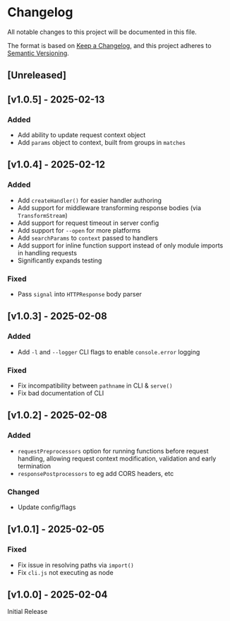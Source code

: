 <!-- markdownlint-disable -->
# Changelog
All notable changes to this project will be documented in this file.

The format is based on [Keep a Changelog](https://keepachangelog.com/en/1.0.0/),
and this project adheres to [Semantic Versioning](https://semver.org/spec/v2.0.0.html).

## [Unreleased]

## [v1.0.5] - 2025-02-13

### Added
- Add ability to update request context object
- Add `params` object to context, built from groups in `matches` 

## [v1.0.4] - 2025-02-12

### Added
- Add `createHandler()` for easier handler authoring
- Add support for middleware transforming response bodies (via `TransformStream`)
- Add support for request timeout in server config
- Add support for `--open` for more platforms
- Add `searchParams` to `context` passed to handlers
- Add support for inline function support instead of only module imports in handling requests
- Significantly expands testing

### Fixed
- Pass `signal` into `HTTPResponse` body parser

## [v1.0.3] - 2025-02-08

### Added
- Add `-l` and `--logger` CLI flags to enable `console.error` logging

### Fixed
- Fix incompatibility between `pathname` in CLI & `serve()`
- Fix bad documentation of CLI

## [v1.0.2] - 2025-02-08

### Added
- `requestPreprocessors` option for running functions before request handling, allowing request context modification, validation and early termination
- `responsePostprocessors` to eg add CORS headers, etc

### Changed
- Update config/flags

## [v1.0.1] - 2025-02-05

### Fixed
- Fix issue in resolving paths via `import()`
- Fix `cli.js` not executing as node

## [v1.0.0] - 2025-02-04

Initial Release
